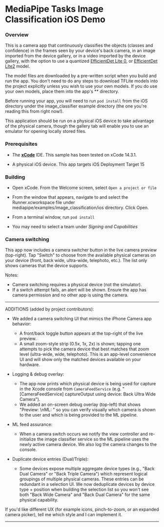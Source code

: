 # MediaPipe Tasks Image Classification iOS Demo

### Overview

This is a camera app that continuously classifies the objects (classes and confidence) in the frames seen by your device's back camera, in an image imported from the device gallery,  or in a video imported by the device gallery, with the option to use a quantized [EfficientDet Lite 0](https://storage.googleapis.com/mediapipe-tasks/object_detector/efficientdet_lite0_uint8.tflite), or [EfficientDet Lite2](https://storage.googleapis.com/mediapipe-tasks/object_detector/efficientdet_lite2_uint8.tflite) model.

The model files are downloaded by a pre-written script when you build and run the app. You don't need to do any steps to download TFLite models into the project explicitly unless you wish to use your own models. If you do use your own models, place them into the app's ** directory.

Before running your app, you will need to run `pod install` from the iOS directory under the image_classifier example directory (the one you're reading this from right now!).

This application should be run on a physical iOS device to take advantage of the physical camera, though the gallery tab will enable you to use an emulator for opening locally stored files.

### Prerequisites

*   The **[xCode](https://apps.apple.com/us/app/xcode/id497799835)** IDE. This sample has been tested on xCode 14.3.1.

*   A physical iOS device. This app targets iOS Deployment Target 15

### Building

*   Open xCode. From the Welcome screen, select `Open a project or file`

*   From the window that appears, navigate to and select
    the Runner.xcworkspace file under mediapipe/examples/image_classification/ios directory. Click Open. 

*   From a terminal window, run `pod install`

*   You may need to select a team under *Signing and Capabilities*

### Camera switching

This app now includes a camera switcher button in the live camera preview (top-right). Tap "Switch" to choose from the available physical cameras on your device (front, back wide, ultra-wide, telephoto, etc.). The list only shows cameras that the device supports.

Notes:
- Camera switching requires a physical device (not the simulator).
- If a switch attempt fails, an alert will be shown. Ensure the app has camera permission and no other app is using the camera.

---
ADDITIONS (added by project contributors):

- We added a camera switching UI that mimics the iPhone Camera app behavior:
    - A front/back toggle button appears at the top-right of the live preview.
    - A small zoom-style strip (0.5x, 1x, 2x) is shown; tapping one attempts to pick the camera device that best matches that zoom level (ultra-wide, wide, telephoto). This is an app-level convenience UI and will show only the matched devices available on your hardware.

- Logging & debug overlay:
    - The app now prints which physical device is being used for capture in the Xcode console from `CameraFeedService` (e.g. "[CameraFeedService] captureOutput using device: Back Ultra Wide Camera").
    - We added an on-screen debug overlay (top-left) that shows "Preview: <device>\nML: <device>" so you can verify visually which camera is shown to the user and which is being provided to the ML pipeline.

- ML feed assurance:
    - When a camera switch occurs we notify the view controller and re-initialize the image classifier service so the ML pipeline uses the newly active camera device. We also log the camera changes to the console.

- Duplicate device entries (Dual/Triple):
    - Some devices expose multiple aggregate device types (e.g., "Back Dual Camera" or "Back Triple Camera") which represent logical groupings of multiple physical cameras. These entries can be redundant in a selection UI. We now deduplicate devices by device type + position when building the selection list so you won't see both "Back Wide Camera" and "Back Dual Camera" for the same physical capability.

If you'd like different UX (for example icons, pinch-to-zoom, or an expanded camera picker), tell me which style and I can implement it.

---